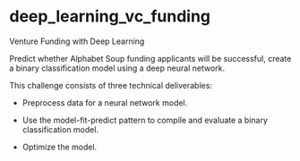 # deep_learning_vc_funding

Venture Funding with Deep Learning

Predict whether Alphabet Soup funding applicants will be successful, create a binary classification model using a deep neural network.

This challenge consists of three technical deliverables:

- Preprocess data for a neural network model.

- Use the model-fit-predict pattern to compile and evaluate a binary classification model.

- Optimize the model.